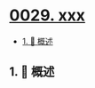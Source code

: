 # [0029. xxx](https://github.com/Tdahuyou/TNotes.leetcode/tree/main/notes/0029.%20xxx)

<!-- region:toc -->

- [1. 📝 概述](#1--概述)

<!-- endregion:toc -->

## 1. 📝 概述
